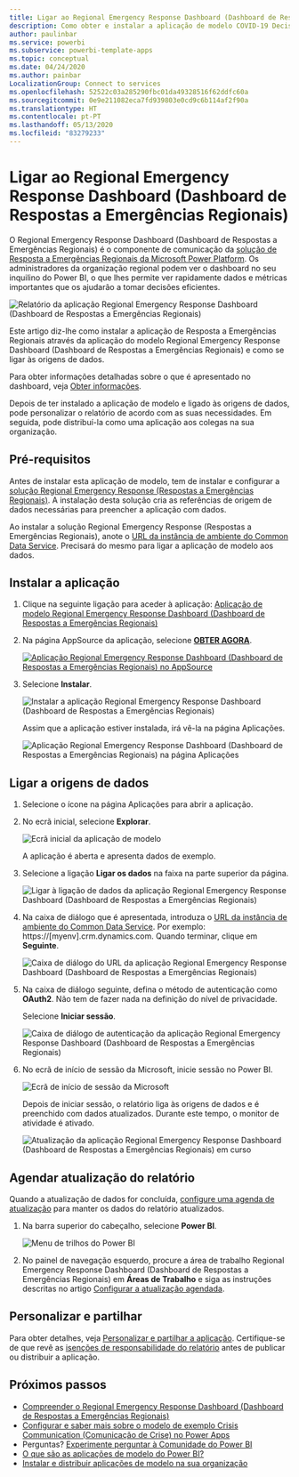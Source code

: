 ```yaml
---
title: Ligar ao Regional Emergency Response Dashboard (Dashboard de Respostas a Emergências Regionais)
description: Como obter e instalar a aplicação de modelo COVID-19 Decision Support Dashboard (Dashboard de Suporte de Decisões da COVID-19) para respostas a emergências regionais e como ligar aos dados
author: paulinbar
ms.service: powerbi
ms.subservice: powerbi-template-apps
ms.topic: conceptual
ms.date: 04/24/2020
ms.author: painbar
LocalizationGroup: Connect to services
ms.openlocfilehash: 52522c03a285290fbc01da49328516f62ddfc60a
ms.sourcegitcommit: 0e9e211082eca7fd939803e0cd9c6b114af2f90a
ms.translationtype: HT
ms.contentlocale: pt-PT
ms.lasthandoff: 05/13/2020
ms.locfileid: "83279233"
---
```

# <a name="connect-to-the-regional-emergency-response-dashboard"></a>Ligar ao Regional Emergency Response Dashboard (Dashboard de Respostas a Emergências Regionais)
O Regional Emergency Response Dashboard (Dashboard de Respostas a Emergências Regionais) é o componente de comunicação da [solução de Resposta a Emergências Regionais da Microsoft Power Platform](https://docs.microsoft.com/powerapps/sample-apps/regional-emergency-response/overview). Os administradores da organização regional podem ver o dashboard no seu inquilino do Power BI, o que lhes permite ver rapidamente dados e métricas importantes que os ajudarão a tomar decisões eficientes.

![Relatório da aplicação Regional Emergency Response Dashboard (Dashboard de Respostas a Emergências Regionais)](media/service-connect-to-regional-emergency-response/service-regional-emergency-response-app-report.png)

Este artigo diz-lhe como instalar a aplicação de Resposta a Emergências Regionais através da aplicação do modelo Regional Emergency Response Dashboard (Dashboard de Respostas a Emergências Regionais) e como se ligar às origens de dados.

Para obter informações detalhadas sobre o que é apresentado no dashboard, veja [Obter informações](https://docs.microsoft.com/powerapps/sample-apps/regional-emergency-response/portals-admin-reporting#get-insights).

Depois de ter instalado a aplicação de modelo e ligado às origens de dados, pode personalizar o relatório de acordo com as suas necessidades. Em seguida, pode distribuí-la como uma aplicação aos colegas na sua organização.

## <a name="prerequisites"></a>Pré-requisitos

Antes de instalar esta aplicação de modelo, tem de instalar e configurar a [solução Regional Emergency Response (Respostas a Emergências Regionais)](https://docs.microsoft.com/powerapps/sample-apps/regional-emergency-response/deploy). A instalação desta solução cria as referências de origem de dados necessárias para preencher a aplicação com dados.

Ao instalar a solução Regional Emergency Response (Respostas a Emergências Regionais), anote o [URL da instância de ambiente do Common Data Service](https://docs.microsoft.com/powerapps/sample-apps/regional-emergency-response/deploy#step-5-configure-and-publish-power-bi-dashboard). Precisará do mesmo para ligar a aplicação de modelo aos dados.

## <a name="install-the-app"></a>Instalar a aplicação

1. Clique na seguinte ligação para aceder à aplicação: [Aplicação de modelo Regional Emergency Response Dashboard (Dashboard de Respostas a Emergências Regionais)](https://appsource.microsoft.com/product/power-bi/powerapps_cxo.regional_response)

1. Na página AppSource da aplicação, selecione [**OBTER AGORA**](https://appsource.microsoft.com/product/power-bi/powerapps_cxo.regional_response).

    [![Aplicação Regional Emergency Response Dashboard (Dashboard de Respostas a Emergências Regionais) no AppSource](media/service-connect-to-regional-emergency-response/service-regional-emergency-response-app-appsource-get-it-now.png)](https://appsource.microsoft.com/product/power-bi/powerapps_cxo.regional_response)

1. Selecione **Instalar**. 

    ![Instalar a aplicação Regional Emergency Response Dashboard (Dashboard de Respostas a Emergências Regionais)](media/service-connect-to-regional-emergency-response/service-regional-emergency-response-select-install.png)

    Assim que a aplicação estiver instalada, irá vê-la na página Aplicações.

   ![Aplicação Regional Emergency Response Dashboard (Dashboard de Respostas a Emergências Regionais) na página Aplicações](media/service-connect-to-regional-emergency-response/service-regional-emergency-response-app-apps-page-icon.png)

## <a name="connect-to-data-sources"></a>Ligar a origens de dados

1. Selecione o ícone na página Aplicações para abrir a aplicação.

1. No ecrã inicial, selecione **Explorar**.

   ![Ecrã inicial da aplicação de modelo](media/service-connect-to-regional-emergency-response/service-regional-emergency-response-app-splash-screen.png)

   A aplicação é aberta e apresenta dados de exemplo.

1. Selecione a ligação **Ligar os dados** na faixa na parte superior da página.

   ![Ligar à ligação de dados da aplicação Regional Emergency Response Dashboard (Dashboard de Respostas a Emergências Regionais)](media/service-connect-to-regional-emergency-response/service-regional-emergency-response-app-connect-data.png)

1. Na caixa de diálogo que é apresentada, introduza o [URL da instância de ambiente do Common Data Service](https://docs.microsoft.com/powerapps/sample-apps/emergency-response/deploy-configure#publish-the-power-bi-dashboard). Por exemplo: https://[myenv].crm.dynamics.com. Quando terminar, clique em **Seguinte**.

   ![Caixa de diálogo do URL da aplicação Regional Emergency Response Dashboard (Dashboard de Respostas a Emergências Regionais)](media/service-connect-to-regional-emergency-response/service-regional-emergency-response-app-url-dialog.png)

1. Na caixa de diálogo seguinte, defina o método de autenticação como **OAuth2**. Não tem de fazer nada na definição do nível de privacidade.

   Selecione **Iniciar sessão**.

   ![Caixa de diálogo de autenticação da aplicação Regional Emergency Response Dashboard (Dashboard de Respostas a Emergências Regionais)](media/service-connect-to-regional-emergency-response/service-regional-emergency-response-app-authentication-dialog.png)

1. No ecrã de início de sessão da Microsoft, inicie sessão no Power BI.

   ![Ecrã de início de sessão da Microsoft](media/service-connect-to-regional-emergency-response/service-regional-emergency-response-app-microsoft-login.png)

   Depois de iniciar sessão, o relatório liga às origens de dados e é preenchido com dados atualizados. Durante este tempo, o monitor de atividade é ativado.

   ![Atualização da aplicação Regional Emergency Response Dashboard (Dashboard de Respostas a Emergências Regionais) em curso](media/service-connect-to-regional-emergency-response/service-regional-emergency-response-app-refresh-monitor.png)

## <a name="schedule-report-refresh"></a>Agendar atualização do relatório

Quando a atualização de dados for concluída, [configure uma agenda de atualização](../connect-data/refresh-scheduled-refresh.md) para manter os dados do relatório atualizados.

1. Na barra superior do cabeçalho, selecione **Power BI**.

   ![Menu de trilhos do Power BI](media/service-connect-to-regional-emergency-response/service-regional-emergency-response-app-powerbi-breadcrumb.png)

1. No painel de navegação esquerdo, procure a área de trabalho Regional Emergency Response Dashboard (Dashboard de Respostas a Emergências Regionais) em **Áreas de Trabalho** e siga as instruções descritas no artigo [Configurar a atualização agendada](../connect-data/refresh-scheduled-refresh.md).

## <a name="customize-and-share"></a>Personalizar e partilhar

Para obter detalhes, veja [Personalizar e partilhar a aplicação](../connect-data/service-template-apps-install-distribute.md#customize-and-share-the-app). Certifique-se de que revê as [isenções de responsabilidade do relatório](https://docs.microsoft.com/powerapps/sample-apps/regional-emergency-response/overview#disclaimer) antes de publicar ou distribuir a aplicação.

## <a name="next-steps"></a>Próximos passos
* [Compreender o Regional Emergency Response Dashboard (Dashboard de Respostas a Emergências Regionais)](https://docs.microsoft.com/powerapps/sample-apps/regional-emergency-response/portals-admin-reporting#get-insights)
* [Configurar e saber mais sobre o modelo de exemplo Crisis Communication (Comunicação de Crise) no Power Apps](https://docs.microsoft.com/powerapps/maker/canvas-apps/sample-crisis-communication-app)
* Perguntas? [Experimente perguntar à Comunidade do Power BI](https://community.powerbi.com/)
* [O que são as aplicações de modelo do Power BI?](../connect-data/service-template-apps-overview.md)
* [Instalar e distribuir aplicações de modelo na sua organização](../connect-data/service-template-apps-install-distribute.md)

